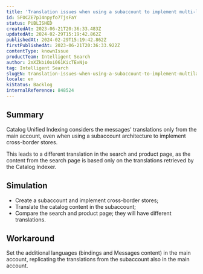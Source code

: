 ```yaml
---
title: 'Translation issues when using a subaccount to implement multi-language stores'
id: 5FOCZE7pI4npyfo7TjsFaY
status: PUBLISHED
createdAt: 2023-06-21T20:36:33.483Z
updatedAt: 2024-02-29T15:19:42.862Z
publishedAt: 2024-02-29T15:19:42.862Z
firstPublishedAt: 2023-06-21T20:36:33.922Z
contentType: knownIssue
productTeam: Intelligent Search
author: 2mXZkbi0oi061KicTExNjo
tag: Intelligent Search
slugEN: translation-issues-when-using-a-subaccount-to-implement-multilanguage-stores
locale: en
kiStatus: Backlog
internalReference: 848524
---
```


## Summary


Catalog Unified Indexing considers the messages' translations only from the main account, even when using a subaccount architecture to implement cross-border stores.

This leads to a different translation in the search and product page, as the content from the search page is based only on the translations retrieved by the Catalog Indexer.


##

## Simulation



- Create a subaccount and implement cross-border stores;
- Translate the catalog content in the subaccount;
- Compare the search and product page; they will have different translations.


##

## Workaround


Set the additional languages (bindings and Messages content) in the main account, replicating the translations from the subaccount also in the main account.





